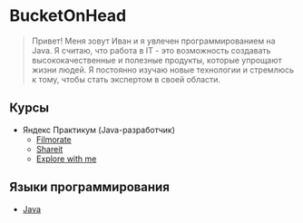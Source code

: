 # BucketOnHead
> Привет! Меня зовут Иван и я увлечен программированием на Java.
> Я считаю, что работа в IT - это возможность создавать
> высококачественные и полезные продукты, которые упрощают жизни людей.
> Я постоянно изучаю новые технологии и стремлюсь к тому,
> чтобы стать экспертом в своей области.

## Курсы
- Яндекс Практикум (Java-разработчик)
  - [Filmorate](https://github.com/BucketOnHead/java-filmorate)
  - [Shareit](https://github.com/BucketOnHead/java-shareit)
  - [Explore with me](https://github.com/BucketOnHead/java-explore-with-me)

## Языки программирования
- [Java](https://github.com/BucketOnHead?tab=repositories&q=&type=&language=java&sort=)